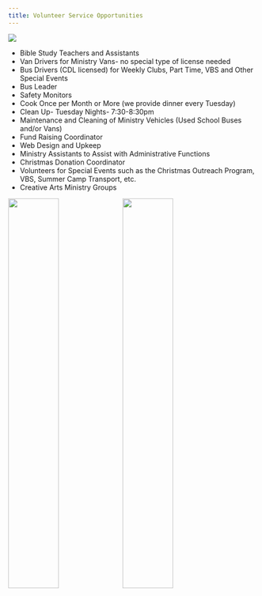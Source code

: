 ```yaml
---
title: Volunteer Service Opportunities
---
```


<div class="text-center">
<img src="/website/images/VolunteerGreeting.webp" />
</div>

- Bible Study Teachers and Assistants
- Van Drivers for Ministry Vans- no special type of license needed
- Bus Drivers (CDL licensed) for Weekly Clubs, Part Time, VBS and Other Special Events
- Bus Leader
- Safety Monitors
- Cook Once per Month or More (we provide dinner every Tuesday)
- Clean Up- Tuesday Nights- 7:30-8:30pm
- Maintenance and Cleaning of Ministry Vehicles (Used School Buses and/or Vans)
- Fund Raising Coordinator
- Web Design and Upkeep
- Ministry Assistants to Assist with Administrative Functions
- Christmas Donation Coordinator
- Volunteers for Special Events such as the Christmas Outreach Program, VBS, Summer Camp Transport, etc.
- Creative Arts Ministry Groups

<div class="text-center">
<img width="45%" src="/website/images/Volunteer-J-Bparty.webp" />
<img width="45%" src="/website/images/Voluntters.webp" />
</div>

